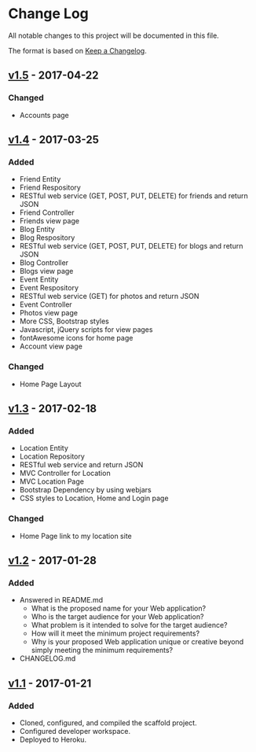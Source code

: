 # Change Log
All notable changes to this project will be documented in this file.

The format is based on [Keep a Changelog](http://keepachangelog.com/).

## [v1.5](https://github.com/infsci2560sp17/full-stack-web-ginkgomp/compare/v1.4...v1.5) - 2017-04-22
### Changed
- Accounts page 

## [v1.4](https://github.com/infsci2560sp17/full-stack-web-ginkgomp/compare/v1.3...v1.4) - 2017-03-25
### Added
- Friend Entity
- Friend Respository
- RESTful web service (GET, POST, PUT, DELETE) for friends and return JSON
- Friend Controller
- Friends view page
- Blog Entity
- Blog Respository
- RESTful web service (GET, POST, PUT, DELETE) for blogs and return JSON
- Blog Controller
- Blogs view page
- Event Entity
- Event Respository
- RESTful web service (GET) for photos and return JSON
- Event Controller
- Photos view page
- More CSS, Bootstrap styles 
- Javascript, jQuery scripts for view pages
- fontAwesome icons for home page 
- Account view page 

### Changed
- Home Page Layout


## [v1.3](https://github.com/infsci2560sp17/full-stack-web-ginkgomp/compare/v1.2...v1.3) - 2017-02-18
### Added
- Location Entity
- Location Repository
- RESTful web service and return JSON
- MVC Controller for Location
- MVC Location Page
- Bootstrap Dependency by using webjars 
- CSS styles to Location, Home and Login page

### Changed
- Home Page link to my location site


## [v1.2](https://github.com/infsci2560sp17/full-stack-web-ginkgomp/compare/v1.1...v1.2) - 2017-01-28
### Added
- Answered in README.md
    - What is the proposed name for your Web application?
    - Who is the target audience for your Web application?
    - What problem is it intended to solve for the target audience?
    - How will it meet the minimum project requirements?
    - Why is your proposed Web application unique or creative beyond simply meeting the minimum requirements?
- CHANGELOG.md 

## [v1.1](https://github.com/infsci2560sp17/full-stack-web-ginkgomp/compare/...v1.1) - 2017-01-21
### Added
- Cloned, configured, and compiled the scaffold project.
- Configured developer workspace.
- Deployed to Heroku.


